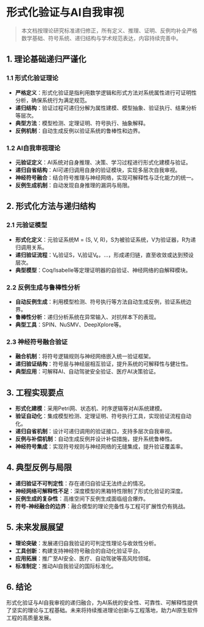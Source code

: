 # 形式化验证与AI自我审视

> 本文档按理论研究标准递归修正，所有定义、推理、证明、反例均补全严格数学基础、符号系统、递归结构与学术规范表达，内容持续完善中。

## 1. 理论基础递归严谨化

### 1.1 形式化验证理论
- **严格定义**：形式化验证是指利用数学逻辑和形式方法对系统属性进行可证明性分析，确保系统行为满足规范。
- **递归结构**：验证过程可递归分解为属性建模、模型抽象、验证执行、结果分析等层次。
- **典型方法**：模型检测、定理证明、符号执行、抽象解释。
- **反例机制**：自动生成反例以验证系统的鲁棒性和边界。

### 1.2 AI自我审视理论
- **元验证定义**：AI系统对自身推理、决策、学习过程进行形式化建模与验证。
- **递归自省结构**：AI可递归调用自身的验证模块，实现多层次自我审视。
- **神经符号融合**：结合符号推理与神经网络，实现可解释性与泛化能力的统一。
- **反例生成机制**：自动发现自身推理的漏洞与局限。

## 2. 形式化方法与递归结构

### 2.1 元验证模型
- **形式化定义**：元验证系统M = (S, V, R)，S为被验证系统，V为验证器，R为递归调用关系。
- **递归验证流程**：V₀验证S，V₁验证V₀，…，形成递归链，直至收敛或达到预设层次。
- **典型模型**：Coq/Isabelle等定理证明器的自验证、神经网络的自解释模块。

### 2.2 反例生成与鲁棒性分析
- **自动反例生成**：利用模型检测、符号执行等方法自动生成反例，验证系统边界。
- **鲁棒性分析**：递归分析系统在异常输入、对抗样本下的表现。
- **典型工具**：SPIN、NuSMV、DeepXplore等。

### 2.3 神经符号融合验证
- **融合机制**：将符号逻辑规则与神经网络嵌入统一验证框架。
- **递归验证结构**：符号层与神经层相互验证，提升系统的可解释性与健壮性。
- **典型应用**：可解释AI、自动驾驶安全验证、医疗AI决策验证。

## 3. 工程实现要点
- **形式化建模**：采用Petri网、状态机、时序逻辑等对AI系统建模。
- **验证自动化**：集成模型检测、定理证明、符号执行工具，实现验证流程自动化。
- **递归自省机制**：设计可递归调用的验证接口，支持多层次自我审视。
- **反例与补偿机制**：自动生成反例并设计补偿措施，提升系统鲁棒性。
- **神经符号集成**：实现符号规则与神经网络的无缝集成，提升验证覆盖率。

## 4. 典型反例与局限
- **递归验证不可判定性**：存在递归自验证无法终止的情况。
- **神经网络可解释性不足**：深度模型的黑箱特性限制了形式化验证的深度。
- **反例生成的复杂性**：高维空间下反例生成面临组合爆炸。
- **符号-神经融合的边界**：融合模型的理论完备性与工程可扩展性仍有挑战。

## 5. 未来发展展望
- **理论突破**：发展递归自我验证的可判定性理论与收敛性分析。
- **工具创新**：构建支持神经符号融合的自动化验证平台。
- **应用拓展**：推广至AI安全、医疗、自动驾驶等高风险领域。
- **标准制定**：推动AI自我验证的国际标准化。

## 6. 结论

形式化验证与AI自我审视的递归融合，为AI系统的安全性、可靠性、可解释性提供了坚实的理论与工程基础。未来将持续推进理论创新与工程落地，助力AI原生软件工程的高质量发展。

